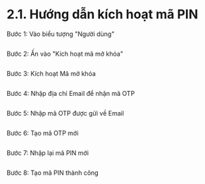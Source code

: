 # 2.1. Hướng dẫn kích hoạt mã PIN

Bước 1: Vào biểu tượng "Người dùng"

<figure><img src="../../../../.gitbook/assets/3 FIX.png" alt=""><figcaption></figcaption></figure>

Bước 2: Ấn vào "Kích hoạt mã mở khóa"

<figure><img src="../../../../.gitbook/assets/4 FIX.png" alt=""><figcaption></figcaption></figure>

Bước 3: Kích hoạt Mã mở khóa

<figure><img src="../../../../.gitbook/assets/6.jpg" alt=""><figcaption></figcaption></figure>

Bước 4: Nhập địa chỉ Email để nhận mã OTP

<figure><img src="../../../../.gitbook/assets/5 (1).jpg" alt=""><figcaption></figcaption></figure>

Bước 5: Nhập mã OTP được gửi về Email

<figure><img src="../../../../.gitbook/assets/9.jpg" alt=""><figcaption></figcaption></figure>

Bước 6: Tạo mã OTP mới

<figure><img src="../../../../.gitbook/assets/10.jpg" alt=""><figcaption></figcaption></figure>

Bước 7: Nhập lại mã PIN mới

<figure><img src="../../../../.gitbook/assets/12.jpg" alt=""><figcaption></figcaption></figure>

Bước 8: Tạo mã PIN thành công

<figure><img src="../../../../.gitbook/assets/11.jpg" alt=""><figcaption></figcaption></figure>
